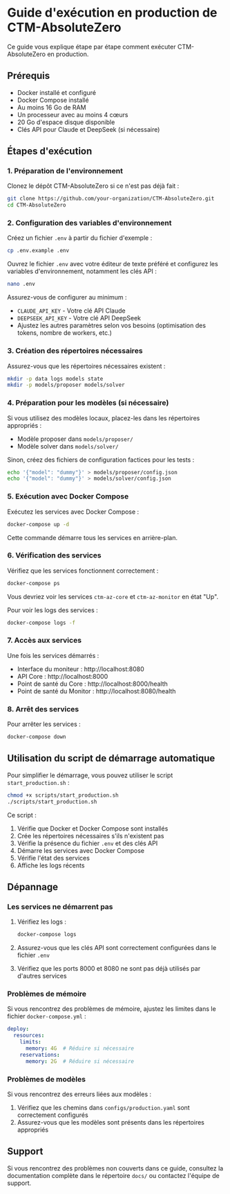 # Guide d'exécution en production de CTM-AbsoluteZero

Ce guide vous explique étape par étape comment exécuter CTM-AbsoluteZero en production.

## Prérequis

- Docker installé et configuré
- Docker Compose installé
- Au moins 16 Go de RAM
- Un processeur avec au moins 4 cœurs
- 20 Go d'espace disque disponible
- Clés API pour Claude et DeepSeek (si nécessaire)

## Étapes d'exécution

### 1. Préparation de l'environnement

Clonez le dépôt CTM-AbsoluteZero si ce n'est pas déjà fait :

```bash
git clone https://github.com/your-organization/CTM-AbsoluteZero.git
cd CTM-AbsoluteZero
```

### 2. Configuration des variables d'environnement

Créez un fichier `.env` à partir du fichier d'exemple :

```bash
cp .env.example .env
```

Ouvrez le fichier `.env` avec votre éditeur de texte préféré et configurez les variables d'environnement, notamment les clés API :

```bash
nano .env
```

Assurez-vous de configurer au minimum :
- `CLAUDE_API_KEY` - Votre clé API Claude
- `DEEPSEEK_API_KEY` - Votre clé API DeepSeek
- Ajustez les autres paramètres selon vos besoins (optimisation des tokens, nombre de workers, etc.)

### 3. Création des répertoires nécessaires

Assurez-vous que les répertoires nécessaires existent :

```bash
mkdir -p data logs models state
mkdir -p models/proposer models/solver
```

### 4. Préparation pour les modèles (si nécessaire)

Si vous utilisez des modèles locaux, placez-les dans les répertoires appropriés :
- Modèle proposer dans `models/proposer/`
- Modèle solver dans `models/solver/`

Sinon, créez des fichiers de configuration factices pour les tests :

```bash
echo '{"model": "dummy"}' > models/proposer/config.json
echo '{"model": "dummy"}' > models/solver/config.json
```

### 5. Exécution avec Docker Compose

Exécutez les services avec Docker Compose :

```bash
docker-compose up -d
```

Cette commande démarre tous les services en arrière-plan.

### 6. Vérification des services

Vérifiez que les services fonctionnent correctement :

```bash
docker-compose ps
```

Vous devriez voir les services `ctm-az-core` et `ctm-az-monitor` en état "Up".

Pour voir les logs des services :

```bash
docker-compose logs -f
```

### 7. Accès aux services

Une fois les services démarrés :

- Interface du moniteur : http://localhost:8080
- API Core : http://localhost:8000
- Point de santé du Core : http://localhost:8000/health
- Point de santé du Monitor : http://localhost:8080/health

### 8. Arrêt des services

Pour arrêter les services :

```bash
docker-compose down
```

## Utilisation du script de démarrage automatique

Pour simplifier le démarrage, vous pouvez utiliser le script `start_production.sh` :

```bash
chmod +x scripts/start_production.sh
./scripts/start_production.sh
```

Ce script :
1. Vérifie que Docker et Docker Compose sont installés
2. Crée les répertoires nécessaires s'ils n'existent pas
3. Vérifie la présence du fichier `.env` et des clés API
4. Démarre les services avec Docker Compose
5. Vérifie l'état des services
6. Affiche les logs récents

## Dépannage

### Les services ne démarrent pas

1. Vérifiez les logs :
   ```bash
   docker-compose logs
   ```

2. Assurez-vous que les clés API sont correctement configurées dans le fichier `.env`

3. Vérifiez que les ports 8000 et 8080 ne sont pas déjà utilisés par d'autres services

### Problèmes de mémoire

Si vous rencontrez des problèmes de mémoire, ajustez les limites dans le fichier `docker-compose.yml` :

```yaml
deploy:
  resources:
    limits:
      memory: 4G  # Réduire si nécessaire
    reservations:
      memory: 2G  # Réduire si nécessaire
```

### Problèmes de modèles

Si vous rencontrez des erreurs liées aux modèles :
1. Vérifiez que les chemins dans `configs/production.yaml` sont correctement configurés
2. Assurez-vous que les modèles sont présents dans les répertoires appropriés

## Support

Si vous rencontrez des problèmes non couverts dans ce guide, consultez la documentation complète dans le répertoire `docs/` ou contactez l'équipe de support.